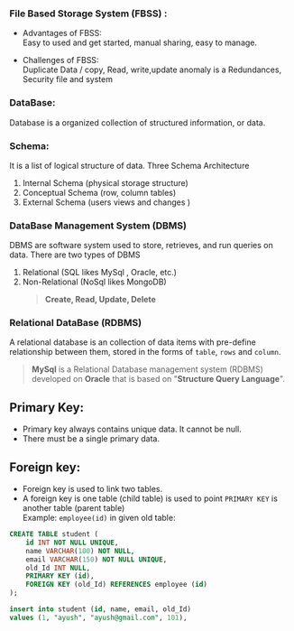 ### File Based Storage System (FBSS) :

- Advantages of FBSS:\
   Easy to used and get started, manual sharing, easy to manage.

- Challenges of FBSS:\
  Duplicate Data / copy, Read, write,update anomaly is a Redundances, Security file and system

### DataBase:

Database is a organized collection of structured information, or data.

### Schema:

It is a list of logical structure of data.
Three Schema Architecture

1. Internal Schema (physical storage structure)
2. Conceptual Schema (row, column tables)
3. External Schema (users views and changes )

### DataBase Management System (DBMS)

DBMS are software system used to store, retrieves, and run queries on data.
There are two types of DBMS

1. Relational (SQL likes MySql , Oracle, etc.)
2. Non-Relational (NoSql likes MongoDB)
   > **Create, Read, Update, Delete**

### Relational DataBase (RDBMS)

A relational database is an collection of data items with pre-define relationship between them, stored in the forms of `table`, `rows` and `column`.

> **MySql** is a Relational Database management system (RDBMS) developed on **Oracle** that is based on "**Structure Query Language**".

## Primary Key:

- Primary key always contains unique data. It cannot be null.
- There must be a single primary data.

## Foreign key:

- Foreign key is used to link two tables.
- A foreign key is one table (child table) is used to point `PRIMARY KEY` is another table (parent table)\
  Example: `employee(id)` in given old table:

```sql
CREATE TABLE student (
    id INT NOT NULL UNIQUE,
    name VARCHAR(100) NOT NULL,
    email VARCHAR(150) NOT NULL UNIQUE,
    old_Id INT NULL,
    PRIMARY KEY (id),
    FOREIGN KEY (old_Id) REFERENCES employee (id)
);

insert into student (id, name, email, old_Id)
values (1, "ayush", "ayush@gmail.com", 101),
```
